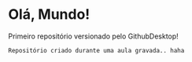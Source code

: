 # Olá, Mundo!
 Primeiro repositório versionado pelo GithubDesktop!

    Repositório criado durante uma aula gravada.. haha